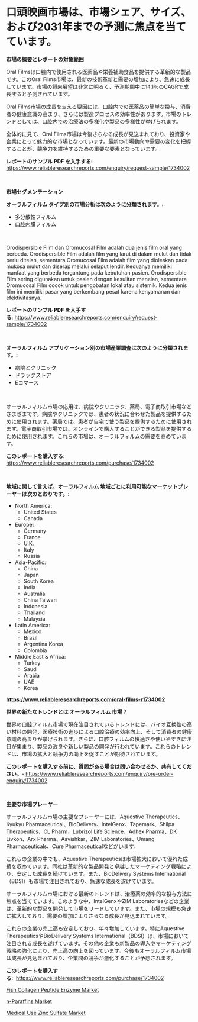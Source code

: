 <p><h1>口頭映画市場は、市場シェア、サイズ、および2031年までの予測に焦点を当てています。</h1></p><p><strong>市場の概要とレポートの対象範囲</strong></p>
<p><p>Oral Filmsは口腔内で使用される医薬品や栄養補助食品を提供する革新的な製品です。このOral Films市場は、最新の技術革新と需要の増加により、急速に成長しています。市場の将来展望は非常に明るく、予測期間中に14.1％のCAGRで成長すると予測されています。</p><p>Oral Films市場の成長を支える要因には、口腔内での医薬品の簡単な投与、消費者の健康意識の高まり、さらには製造プロセスの効率性があります。市場のトレンドとしては、口腔内での治療法の多様化や製品の多様性が挙げられます。</p><p>全体的に見て、Oral Films市場は今後さらなる成長が見込まれており、投資家や企業にとって魅力的な市場となっています。最新の市場動向や需要の変化を把握することが、競争力を維持するための重要な要素となっています。</p></p>
<p><strong>レポートのサンプル PDF を入手する:</strong> <a href="https://www.reliableresearchreports.com/enquiry/request-sample/1734002">https://www.reliableresearchreports.com/enquiry/request-sample/1734002</a></p>
<p>&nbsp;</p>
<p><strong>市場セグメンテーション</strong></p>
<p><strong>オーラルフィルム タイプ別の市場分析は次のように分類されます。:</strong></p>
<p><ul><li>多分散性フィルム</li><li>口腔内膜フィルム</li></ul></p>
<p>&nbsp;</p>
<p><p>Orodispersible Film dan Oromucosal Film adalah dua jenis film oral yang berbeda. Orodispersible Film adalah film yang larut di dalam mulut dan tidak perlu ditelan, sementara Oromucosal Film adalah film yang dioleskan pada mukosa mulut dan diserap melalui selaput lendir. Keduanya memiliki manfaat yang berbeda tergantung pada kebutuhan pasien. Orodispersible Film sering digunakan untuk pasien dengan kesulitan menelan, sementara Oromucosal Film cocok untuk pengobatan lokal atau sistemik. Kedua jenis film ini memiliki pasar yang berkembang pesat karena kenyamanan dan efektivitasnya.</p></p>
<p><strong>レポートのサンプル PDF を入手する:</strong>&nbsp;<a href="https://www.reliableresearchreports.com/enquiry/request-sample/1734002">https://www.reliableresearchreports.com/enquiry/request-sample/1734002</a></p>
<p>&nbsp;</p>
<p><strong> オーラルフィルム アプリケーション別の市場産業調査は次のように分類されます。:</strong></p>
<p><ul><li>病院とクリニック</li><li>ドラッグストア</li><li>Eコマース</li></ul></p>
<p>&nbsp;</p>
<p><p>オーラルフィルム市場の応用は、病院やクリニック、薬局、電子商取引市場などさまざまです。病院やクリニックでは、患者の状況に合わせた製品を提供するために使用されます。薬局では、患者が自宅で使う製品を提供するために使用されます。電子商取引市場では、オンラインで購入することができる製品を提供するために使用されます。これらの市場は、オーラルフィルムの需要を高めています。</p></p>
<p><strong>このレポートを購入する:</strong>&nbsp; <a href="https://www.reliableresearchreports.com/purchase/1734002">https://www.reliableresearchreports.com/purchase/1734002</a></p>
<p>&nbsp;</p>
<p><strong>地域に関して言えば、オーラルフィルム 地域ごとに利用可能なマーケットプレーヤーは次のとおりです。:</strong></p>
<p><ul>
    <li>
        North America:
        <ul>
            <li>United States</li>
            <li>Canada</li>
        </ul>
    </li>
    <li>
        Europe:
        <ul>
            <li>Germany</li>
            <li>France</li>
            <li>U.K.</li>
            <li>Italy</li>
            <li>Russia</li>
        </ul>
    </li>
    <li>
        Asia-Pacific:
        <ul>
            <li>China</li>
            <li>Japan</li>
            <li>South Korea</li>
            <li>India</li>
            <li>Australia</li>
            <li>China Taiwan</li>
            <li>Indonesia</li>
            <li>Thailand</li>
            <li>Malaysia</li>
        </ul>
    </li>
    <li>
        Latin America:
        <ul>
            <li>Mexico</li>
            <li>Brazil</li>
            <li>Argentina Korea</li>
            <li>Colombia</li>
        </ul>
    </li>
    <li>
        Middle East & Africa:
        <ul>
            <li>Turkey</li>
            <li>Saudi</li>
            <li>Arabia</li>
            <li>UAE</li>
            <li>Korea</li>
        </ul>
    </li>
    </ul></p>
<p><strong><a href="https://www.reliableresearchreports.com/oral-films-r1734002">https://www.reliableresearchreports.com/oral-films-r1734002</a></strong>&nbsp;</p>
<p><strong>世界の新たなトレンドとは オーラルフィルム 市場？</strong></p>
<p><p>世界の口腔フィルム市場で現在注目されているトレンドには、バイオ互換性の高い材料の開発、医療技術の進歩による口腔治療の効率向上、そして消費者の健康意識の高まりが挙げられます。さらに、口腔フィルムの快適さや使いやすさに注目が集まり、製品の改良や新しい製品の開発が行われています。これらのトレンドは、市場の拡大と競争力の向上を促すことが期待されています。</p></p>
<p><strong>このレポートを購入する前に、質問がある場合は問い合わせるか、共有してください。</strong>- <a href="https://www.reliableresearchreports.com/enquiry/pre-order-enquiry/1734002">https://www.reliableresearchreports.com/enquiry/pre-order-enquiry/1734002</a></p>
<p>&nbsp;</p>
<p><strong>主要な市場プレーヤー</strong></p>
<p><p>オーラルフィルム市場の主要なプレーヤーには、Aquestive Therapeutics、Kyukyu Pharmaceutical、BioDelivery、IntelGenx、Tapemark、Shilpa Therapeutics、CL Pharm、Lubrizol Life Science、Adhex Pharma、DK Livkon、Arx Pharma、Aavishkar、ZIM Laboratories、Umang Pharmaceuticals、Cure Pharmaceuticalなどがいます。</p><p>これらの企業の中でも、Aquestive Therapeuticsは市場拡大において優れた成績を収めています。同社は革新的な製品開発と卓越したマーケティング戦略により、安定した成長を続けています。また、BioDelivery Systems International（BDSI）も市場で注目されており、急速な成長を遂げています。</p><p>オーラルフィルム市場における最新のトレンドは、治療薬の効率的な投与方法に焦点を当てています。このような中、IntelGenxやZIM Laboratoriesなどの企業は、革新的な製品を開発して市場をリードしています。また、市場の規模も急速に拡大しており、需要の増加によりさらなる成長が見込まれています。</p><p>これらの企業の売上高も安定しており、年々増加しています。特にAquestive TherapeuticsやBioDelivery Systems International（BDSI）は、市場において注目される成長を遂げています。その他の企業も新製品の導入やマーケティング戦略の強化により、売上高の向上を図っています。今後もオーラルフィルム市場は成長が見込まれており、企業間の競争が激化することが予想されます。</p></p>
<p><strong>このレポートを購入する:</strong>&nbsp;&nbsp;<a href="https://www.reliableresearchreports.com/purchase/1734002">https://www.reliableresearchreports.com/purchase/1734002</a></p>
<p><p><a href="https://www.linkedin.com/pulse/fish-collagen-peptide-enzyme-market-provides-detailed-segmentation-7ixtf?trackingId=wqOTGsV7d4gaJa9x611glg%3D%3D">Fish Collagen Peptide Enzyme Market</a></p><p><a href="https://www.linkedin.com/pulse/n-paraffins-market-size-evaluating-its-trends-growth-projections-9lwse?trackingId=XwtJh851dxbwDV8Rcz%2BePA%3D%3D">n-Paraffins Market</a></p><p><a href="https://www.linkedin.com/pulse/medical-use-zinc-sulfate-market-challenges-opportunities-growth-93jge?trackingId=44QoQhdcMJlcVKEjsZqJ8A%3D%3D">Medical Use Zinc Sulfate Market</a></p></p>
